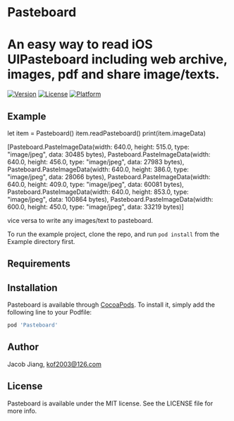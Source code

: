 # Pasteboard
# An easy way to read iOS UIPasteboard including web archive, images, pdf and share image/texts.

[![Version](https://img.shields.io/cocoapods/v/Pasteboard.svg?style=flat)](https://cocoapods.org/pods/Pasteboard)
[![License](https://img.shields.io/cocoapods/l/Pasteboard.svg?style=flat)](https://cocoapods.org/pods/Pasteboard)
[![Platform](https://img.shields.io/cocoapods/p/Pasteboard.svg?style=flat)](https://cocoapods.org/pods/Pasteboard)

## Example



let item = Pasteboard()
item.readPasteboard()
print(item.imageData)

[Pasteboard.PasteImageData(width: 640.0, height: 515.0, type: "image/jpeg", data: 30485 bytes), Pasteboard.PasteImageData(width: 640.0, height: 456.0, type: "image/jpeg", data: 27983 bytes), Pasteboard.PasteImageData(width: 640.0, height: 386.0, type: "image/jpeg", data: 28066 bytes), Pasteboard.PasteImageData(width: 640.0, height: 409.0, type: "image/jpeg", data: 60081 bytes), Pasteboard.PasteImageData(width: 640.0, height: 853.0, type: "image/jpeg", data: 100864 bytes), Pasteboard.PasteImageData(width: 600.0, height: 450.0, type: "image/jpeg", data: 33219 bytes)]

vice versa to write any images/text to pasteboard.

To run the example project, clone the repo, and run `pod install` from the Example directory first.

## Requirements

## Installation

Pasteboard is available through [CocoaPods](https://cocoapods.org). To install
it, simply add the following line to your Podfile:

```ruby
pod 'Pasteboard'
```

## Author

Jacob Jiang, kof2003@126.com

## License

Pasteboard is available under the MIT license. See the LICENSE file for more info.
